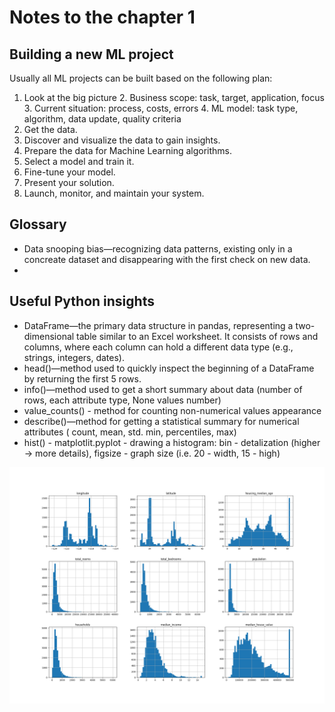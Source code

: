 # Notes to the chapter 1

## Building a new ML project

Usually all ML projects can be built based on the following plan:

1. Look at the big picture 
   2. Business scope: task, target, application, focus
   3. Current situation: process, costs, errors
   4. ML model: task type, algorithm, data update, quality criteria
2. Get the data.
3. Discover and visualize the data to gain insights.
4. Prepare the data for Machine Learning algorithms.
5. Select a model and train it.
6. Fine-tune your model.
7. Present your solution.
8. Launch, monitor, and maintain your system.


## Glossary

- Data snooping bias—recognizing data patterns, existing only in a concreate dataset
and disappearing with the first check on new data.
- 

## Useful Python insights

- DataFrame—the primary data structure in pandas, 
representing a two-dimensional table similar to 
an Excel worksheet. It consists of rows and columns, 
where each column can hold a different data type (e.g., 
strings, integers, dates).
- head()—method used to quickly inspect the beginning of a 
DataFrame by returning the first 5 rows.
- info()—method used to get a short summary about data (number of rows, 
each attribute type, None values number)
- value_counts() - method for counting non-numerical values appearance 
- describe()—method for getting a statistical summary for numerical attributes (
count, mean, std. min, percentiles, max)
- hist() - matplotlit.pyplot - drawing a histogram: bin - detalization (higher -> more details),
figsize - graph size (i.e. 20 - width, 15 - high)

![histogram.png](assets/histogram.png)